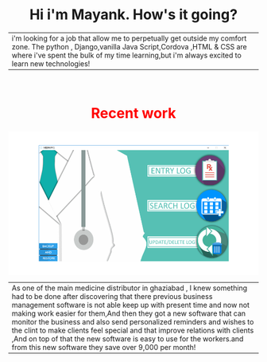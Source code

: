 <h1 align="center">Hi i'm Mayank. How's it going?</h1>
<table>
  <tr>
    <td valign="top">
i'm looking for a job that allow me to perpetually get outside my comfort zone. The python , Django,vanilla Java Script,Cordova ,HTML & CSS are where i've spent the bulk of my time learning,but i'm always excited to learn new technologies!

  </td>
</table>
<br>
<h1 align="center" style="color:red;">Recent work</h1>
<img align="center" src="https://github.com/Mayank-Bhatt-450/Mayank-Bhatt-450/blob/main/img/agpr.png">
<table>
  <tr>
    <td>As one of the main medicine distributor in ghaziabad , I knew something had to be done after discovering that there previous business management software is not able keep up with present time and now not making work easier for them,And then they got a new software that can monitor the business and also send personalized reminders and wishes to the clint to make clients feel special and that improve relations with clients ,And on top of that the new software is easy to use for the workers.and from this new software they save over 9,000 per month!
  </td>
</table>
